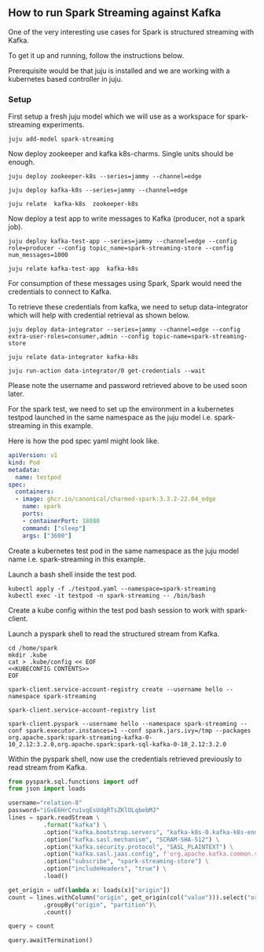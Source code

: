 ## How to run Spark Streaming against Kafka

One of the very interesting use cases for Spark is structured streaming with Kafka. 

To get it up and running, follow the instructions below. 

Prerequisite would be that juju is installed and we are working with a kubernetes based controller in juju.

### Setup

First setup a fresh juju model which we will use as a workspace for spark-streaming experiments.

```shell
juju add-model spark-streaming
```

Now deploy zookeeper and kafka k8s-charms. Single units should be enough. 

```shell
juju deploy zookeeper-k8s --series=jammy --channel=edge

juju deploy kafka-k8s --series=jammy --channel=edge

juju relate  kafka-k8s  zookeeper-k8s
```

Now deploy a test app to write messages to Kafka (producer, not a spark job).

```shell
juju deploy kafka-test-app --series=jammy --channel=edge --config role=producer --config topic_name=spark-streaming-store --config num_messages=1000

juju relate kafka-test-app  kafka-k8s
```

For consumption of these messages using Spark, Spark would need the credentials to connect to Kafka.

To retrieve these credentials from kafka, we need to setup data-integrator which will help with credential retrieval as shown below.

```shell
juju deploy data-integrator --series=jammy --channel=edge --config extra-user-roles=consumer,admin --config topic-name=spark-streaming-store

juju relate data-integrator kafka-k8s 

juju run-action data-integrator/0 get-credentials --wait 
```

Please note the username and password retrieved above to be used soon later.

For the spark test, we need to set up the environment in a kubernetes testpod launched in the same namespace as the juju model i.e. spark-streaming in this example.

Here is how the pod spec yaml might look like.

```yaml
apiVersion: v1
kind: Pod
metadata:
  name: testpod
spec:
  containers:
  - image: ghcr.io/canonical/charmed-spark:3.3.2-22.04_edge
    name: spark
    ports:
    - containerPort: 18080
    command: ["sleep"]
    args: ["3600"]
```

Create a kubernetes test pod in the same namespace as the juju model name i.e. spark-streaming in this example. 

Launch a bash shell inside the test pod. 

```shell
kubectl apply -f ./testpod.yaml --namespace=spark-streaming
kubectl exec -it testpod -n spark-streaming -- /bin/bash
```

Create a kube config within the test pod bash session to work with spark-client.

Launch a pyspark shell to read the structured stream from Kafka.

```shell
cd /home/spark
mkdir .kube
cat > .kube/config << EOF
<<KUBECONFIG CONTENTS>>
EOF

spark-client.service-account-registry create --username hello --namespace spark-streaming

spark-client.service-account-registry list

spark-client.pyspark --username hello --namespace spark-streaming --conf spark.executor.instances=1 --conf spark.jars.ivy=/tmp --packages org.apache.spark:spark-streaming-kafka-0-10_2.12:3.2.0,org.apache.spark:spark-sql-kafka-0-10_2.12:3.2.0
```

Within the pyspark shell, now use the credentials retrieved previously to read stream from Kafka.

```python
from pyspark.sql.functions import udf
from json import loads

username="relation-8"
password="iGvE6HrCru1vqEsUdgRTsZKlOLqbebMJ"
lines = spark.readStream \
          .format("kafka") \
          .option("kafka.bootstrap.servers", "kafka-k8s-0.kafka-k8s-endpoints:9092") \
          .option("kafka.sasl.mechanism", "SCRAM-SHA-512") \
          .option("kafka.security.protocol", "SASL_PLAINTEXT") \
          .option("kafka.sasl.jaas.config", f'org.apache.kafka.common.security.scram.ScramLoginModule required username={username} password={password};') \
          .option("subscribe", "spark-streaming-store") \
          .option("includeHeaders", "true") \
          .load()

get_origin = udf(lambda x: loads(x)["origin"])
count = lines.withColumn("origin", get_origin(col("value"))).select("origin")\
          .groupBy("origin", "partition")\
          .count()

query = count

query.awaitTermination()
```